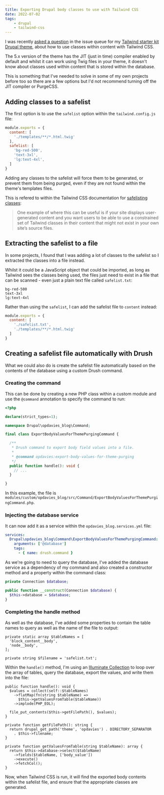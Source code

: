 ```yaml
---
title: Exporting Drupal body classes to use with Tailwind CSS
date: 2022-07-02
tags:
    - drupal
    - tailwind-css
---
```


I was recently [asked a question](https://www.drupal.org/project/tailwindcss/issues/3271487) in the issue queue for my [Tailwind starter kit Drupal theme](https://www.drupal.org/project/tailwindcss), about how to use classes within content with Tailwind CSS.

The 5.x version of the theme has the JIT (just in time) compiler enabled by default and whilst it can work using Twig files in your theme, it doesn't know about classes used within content that is stored within the database.

This is something that I've needed to solve in some of my own projects before too so there are a few options but I'd not recommend turning off the JIT compiler or PurgeCSS.

## Adding classes to a safelist

The first option is to use the `safelist` option within the `tailwind.config.js` file:

```js
module.exports = {
  content: [
    './templates/**/*.html.twig'
  ],
  safelist: [
    'bg-red-500',
    'text-3xl',
    'lg:text-4xl',
  ]
}
```

Adding any classes to the safelist will force them to be generated, or prevent them from being purged, even if they are not found within the theme's templates files.

This is refered to within the Tailwind CSS documentation for [safelisting classes](https://tailwindcss.com/docs/content-configuration#safelisting-classes):

> One example of where this can be useful is if your site displays user-generated content and you want users to be able to use a constrained set of Tailwind classes in their content that might not exist in your own site’s source files.

## Extracting the safelist to a file

In some projects, I found that I was adding a lot of classes to the safelist so I extracted the classes into a file instead.

Whilst it could be a JavaScript object that could be imported, as long as Tailwind sees the classes being used, the files just need to exist in a file that can be scanned - even just a plain text file called `safelist.txt`:

```
bg-red-500
text-3xl
lg:text-4xl
```

Rather than using the `safelist`, I can add the safelist file to `content` instead:

```js
module.exports = {
  content: [
    './safelist.txt',
    './templates/**/*.html.twig'
  ]
}
```

## Creating a safelist file automatically with Drush

What we could also do is create the safelist file automatically based on the contents of the database using a custom Drush command.

### Creating the command

This can be done by creating a new PHP class within a custom module and use the `@command` annotation to specify the command to run:

```php
<?php

declare(strict_types=1);

namespace Drupal\opdavies_blog\Command;

final class ExportBodyValuesForThemePurgingCommand {

  /**
   * Drush command to export body field values into a file.
   *
   * @command opdavies:export-body-values-for-theme-purging
   */
  public function handle(): void {
    // ...
  }

}
```

In this example, the file is `modules/custom/opdavies_blog/src/Command/ExportBodyValuesForThemePurgingCommand.php`.

### Injecting the database service

It can now add it as a service within the `opdavies_blog.services.yml` file:

```yaml
services:
  Drupal\opdavies_blog\Command\ExportBodyValuesForThemePurgingCommand:
    arguments: ['@database']
    tags:
      - { name: drush.command }
```

As we're going to need to query the database, I've added the database service as a dependency of my command and also created a constructor method and a property within the command class:

```php
private Connection $database;

public function __construct(Connection $database) {
  $this->database = $database;
}
```

### Completing the handle method

As well as the database, I've added some properties to contain the table names to query as well as the name of the file to output:
```
private static array $tableNames = [
  'block_content__body',
  'node__body',
];

private string $filename = 'safelist.txt';
```

Within the `handle()` method, I'm using an [Illuminate Collection](/talks/using-illuminate-collections-outside-laravel) to loop over the array of tables, query the database, export the values, and write them into the file:
```
public function handle(): void {
  $values = collect(self::$tableNames)
    ->flatMap(fn(string $tableName) =>
      $this->getValuesFromTable($tableName))
    ->implode(PHP_EOL);

  file_put_contents($this->getFilePath(), $values);
}

private function getFilePath(): string {
  return drupal_get_path('theme', 'opdavies') . DIRECTORY_SEPARATOR
    . $this->filename;
}

private function getValuesFromTable(string $tableName): array {
  return $this->database->select($tableName)
    ->fields($tableName, ['body_value'])
    ->execute()
    ->fetchCol();
}
```

Now, when Tailwind CSS is run, it will find the exported body contents within the safelist file, and ensure that the appropriate classes are generated.
